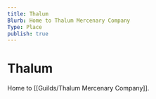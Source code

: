 ```yaml
---
title: Thalum
Blurb: Home to Thalum Mercenary Company
Type: Place
publish: true
---
```


# Thalum

Home to [[Guilds/Thalum Mercenary Company]].